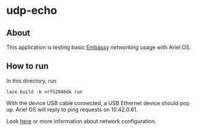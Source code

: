 # udp-echo

## About

This application is testing basic
[Embassy](https://github.com/embassy-rs/embassy) _networking_ usage with Ariel OS.

## How to run

In this directory, run

    laze build -b nrf52840dk run

With the device USB cable connected, a USB Ethernet device should pop up.
Ariel OS will reply to ping requests on 10.42.0.61.

Look [here](../README.md#networking) or more information about network configuration.
